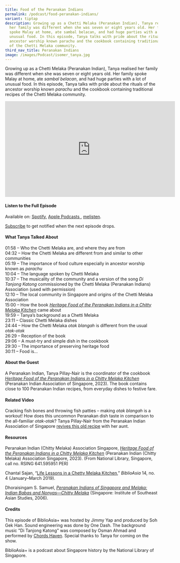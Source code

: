 ```yaml
---
title: Food of the Peranakan Indians
permalink: /podcast/food-peranakan-indians/
variant: tiptap
description: Growing up as a Chetti Melaka (Peranakan Indian), Tanya realised
  her family was different when she was seven or eight years old. Her family
  spoke Malay at home, ate sambal belacan, and had huge parties with a lot of
  unusual food. In this episode, Tanya talks with pride about the rituals of the
  ancestor worship known parachu and the cookbook containing traditional recipes
  of the Chetti Melaka community.
third_nav_title: Peranakan Indians
image: /images/Podcast/isomer_tanya.jpg
---
```

<p>Growing up as a Chetti Melaka (Peranakan Indian),&nbsp;Tanya&nbsp;realised
her family was different when she was seven or eight years old. Her family
spoke Malay at home, ate&nbsp;<em>sambal belacan</em>, and had huge parties
with a lot of unusual food. In this episode,&nbsp;Tanya&nbsp;talks with
pride about the rituals of the ancestor worship known&nbsp;<em>parachu</em>&nbsp;and
the cookbook containing traditional recipes of the Chetti Melaka community.&nbsp;</p>
<div class="iframe-wrapper">
<iframe height="315" width="560" allowfullscreen="true" frameborder="0" src="https://www.youtube.com/embed/4BY2x6UM-Vw?si=-z-REucAUM29EeZg"></iframe>
</div>
<p></p>
<h4><strong>Listen to the Full Episode</strong></h4>
<p>Available on: <a href="https://open.spotify.com/episode/6zKQ6rZ3Gypb3uQhO5m4Qk" rel="noopener noreferrer nofollow" target="_blank"><u>Spotify</u></a>,
<a href="https://podcasts.apple.com/us/podcast/food-of-the-peranakan-indians/id1688142751?i=1000656849529" rel="noopener noreferrer nofollow" target="_blank"><u>Apple Podcasts </u>
</a>, <a href="https://www.melisten.sg/podcast/playlist/BiblioAsia%2B-2115156/Food-of-the-Peranakan-Indians-2495586" rel="noopener noreferrer nofollow" target="_blank"><u>melisten</u></a>.</p>
<p><a href="https://open.spotify.com/show/66PYiIthr1KqQhJ82XH4DN" rel="noopener noreferrer nofollow" target="_blank"><u>Subscribe</u></a> to
get notified when the next episode drops.</p>
<p></p>
<h4><strong>What Tanya Talked About</strong></h4>
<p>01:58 – Who the Chetti Melaka are, and where they are from
<br>04:32 – How the Chetti Melaka are different from and similar to other
communities
<br>05:19 – The importance of food culture especially in ancestor worship
known as <em>parachu</em> 
<br>10:04 – The language spoken by Chetti Melaka
<br>10:37 – The musicality of the community and a version of the song <em>Di Tanjong Katong</em> commissioned
by the Chetti Melaka (Peranakan Indians) Association (used with permission)
<br>12:10 – The local community in Singapore and origins of the Chetti Melaka
Association
<br>15:00 – How the book <em><a href="https://eservice.nlb.gov.sg/redir/itemdetails?bid=300003913" rel="noopener noreferrer nofollow" target="_blank">Heritage Food of the Peranakan Indians in a Chitty Melaka Kitchen</a> </em>came
about
<br>19:59 – Tanya’s background as a Chetti Melaka
<br>23:11 – Classic Chetti Melaka dishes
<br>24:44 – How the Chetti Melaka <em>otak blangah</em> is different from the
usual <em>otak-otak</em> 
<br>26:29 – Reception of the book
<br>29:06 – A must-try and simple dish in the cookbook
<br>29:30 – The importance of preserving heritage food
<br>30:11 – Food is…</p>
<p></p>
<h4><strong>About the Guest</strong></h4>
<p>A Peranakan Indian, Tanya Pillay-Nair is the coordinator of the cookbook <em><a href="https://eservice.nlb.gov.sg/redir/itemdetails?bid=300003913" rel="noopener noreferrer nofollow" target="_blank">Heritage Food of the Peranakan Indians in a Chitty Melaka Kitchen</a> </em>(Peranakan
Indian Association of Singapore, 2023). The book contains close to 100
Peranakan Indian recipes, from everyday dishes to festive fare.</p>
<p></p>
<h4><strong>Related Video</strong></h4>
<p>Cracking fish bones and throwing fish patties – making <em>otak blangah</em> is
a workout! How does this uncommon Peranakan dish taste in comparison to
the all-familiar <em>otak-otak</em>? Tanya Pillay-Nair from the Peranakan
Indian Association of Singapore <a href="https://biblioasia.nlb.gov.sg/videos/otak-blangah/" rel="noopener noreferrer nofollow" target="_blank">revives this old recipe</a> with
her aunt.</p>
<p></p>
<h4><strong>Resources</strong></h4>
<p>Peranakan Indian (Chitty Melaka) Association Singapore, <em><a href="https://eservice.nlb.gov.sg/redir/itemdetails?bid=300003913" rel="noopener noreferrer nofollow" target="_blank"><u>Heritage Food of the Peranakan Indians in a Chitty Melaka Kitchen</u></a></em> (Peranakan
Indian (Chitty Melaka) Association Singapore, 2023). (From National Library,
Singapore, call no. RSING 641.595951 PER)</p>
<p>Chantal Sajan, “<a href="https://biblioasia.nlb.gov.sg/vol-14/issue-4/jan-mar-2019/life-lson-chetty-m-k/" rel="noopener noreferrer nofollow" target="_blank">Life Lessons in a Chetty Melaka Kitchen</a>,” <em>BiblioAsia</em> 14,
no. 4 (January–March 2019).</p>
<p>Dhoraisingam S. Samuel, <em><a href="https://eservice.nlb.gov.sg/redir/itemdetails?bid=12687570" rel="noopener noreferrer nofollow" target="_blank">Peranakan Indians of Singapore and Melaka: Indian Babas and Nonyas—Chitty Melaka</a></em> (Singapore:
Institute of Southeast Asian Studies, 2006).</p>
<p></p>
<h4><strong>Credits</strong></h4>
<p>This episode of BiblioAsia+ was hosted by Jimmy Yap and produced by Soh
Gek Han. Sound engineering was done by One Dash. The background music "Di
Tanjong Katong" was composed by Osman Ahmad and performed by&nbsp;<a href="https://www.youtube.com/watch?v=uA2v7ka5TAI" rel="noopener noreferrer nofollow" target="_blank">Chords Haven</a>.
Special thanks to Tanya for coming on the show.</p>
<p>BiblioAsia+ is a podcast about Singapore history by the National Library
of Singapore.</p>
<p></p>
<p></p>
<p></p>